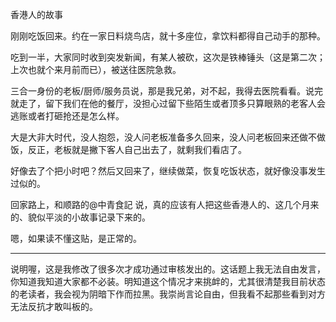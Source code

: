 香港人的故事

刚刚吃饭回来。约在一家日料烧鸟店，就十多座位，拿饮料都得自己动手的那种。

吃到一半，大家同时收到突发新闻，有某人被砍，这次是铁棒锤头（这是第二次；上次也就个来月前而已），被送往医院急救。

三合一身份的老板/厨师/服务员说，那是我兄弟，对不起，我得去医院看看。说完就走了，留下我们在他的餐厅，没担心过留下些陌生或者顶多只算眼熟的老客人会逃账或者打砸抢还是怎么样。

大是大非大时代，没人抱怨，没人问老板准备多久回来，没人问老板回来还做不做饭，反正，老板就是撇下客人自己出去了，就剩我们看店了。

好像去了个把小时吧？然后又回来了，继续做菜，恢复吃饭状态，就好像没事发生过似的。

回家路上，和顺路的@中青食記 说，真的应该有人把这些香港人的、这几个月来的、貌似平淡的小故事记录下来的。

嗯，如果读不懂这贴，是正常的。

----

说明喔，这是我修改了很多次才成功通过审核发出的。这话题上我无法自由发言，你知道我知道大家都不必装。明知道这个情况才来挑衅的，尤其很清楚我目前状态的老读者，我会视为阴暗下作而拉黑。我崇尚言论自由，但我看不起那些看到对方无法反抗才敢叫板的。
